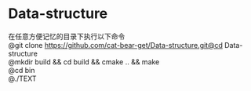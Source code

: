# Data-structure
在任意方便记忆的目录下执行以下命令  
@git clone https://github.com/cat-bear-get/Data-structure.git@cd Data-structure  
@mkdir build && cd build && cmake .. && make  
@cd bin  
@./TEXT  
